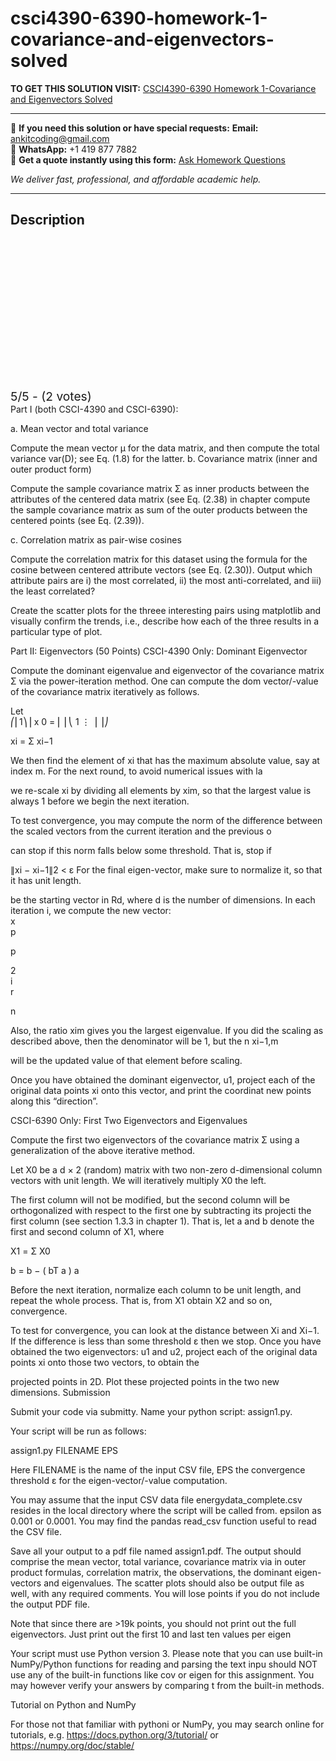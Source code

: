 # csci4390-6390-homework-1-covariance-and-eigenvectors-solved
**TO GET THIS SOLUTION VISIT:** [CSCI4390-6390 Homework 1-Covariance and Eigenvectors Solved](https://www.ankitcodinghub.com/product/csci4390-6390-homework-1-solved/)


---

📩 **If you need this solution or have special requests:** **Email:** ankitcoding@gmail.com  
📱 **WhatsApp:** +1 419 877 7882  
📄 **Get a quote instantly using this form:** [Ask Homework Questions](https://www.ankitcodinghub.com/services/ask-homework-questions/)

*We deliver fast, professional, and affordable academic help.*

---

<h2>Description</h2>



<div class="kk-star-ratings kksr-auto kksr-align-center kksr-valign-top" data-payload="{&quot;align&quot;:&quot;center&quot;,&quot;id&quot;:&quot;92555&quot;,&quot;slug&quot;:&quot;default&quot;,&quot;valign&quot;:&quot;top&quot;,&quot;ignore&quot;:&quot;&quot;,&quot;reference&quot;:&quot;auto&quot;,&quot;class&quot;:&quot;&quot;,&quot;count&quot;:&quot;2&quot;,&quot;legendonly&quot;:&quot;&quot;,&quot;readonly&quot;:&quot;&quot;,&quot;score&quot;:&quot;5&quot;,&quot;starsonly&quot;:&quot;&quot;,&quot;best&quot;:&quot;5&quot;,&quot;gap&quot;:&quot;4&quot;,&quot;greet&quot;:&quot;Rate this product&quot;,&quot;legend&quot;:&quot;5\/5 - (2 votes)&quot;,&quot;size&quot;:&quot;24&quot;,&quot;title&quot;:&quot;CSCI4390-6390 Homework 1-Covariance and Eigenvectors Solved&quot;,&quot;width&quot;:&quot;138&quot;,&quot;_legend&quot;:&quot;{score}\/{best} - ({count} {votes})&quot;,&quot;font_factor&quot;:&quot;1.25&quot;}">

<div class="kksr-stars">

<div class="kksr-stars-inactive">
            <div class="kksr-star" data-star="1" style="padding-right: 4px">


<div class="kksr-icon" style="width: 24px; height: 24px;"></div>
        </div>
            <div class="kksr-star" data-star="2" style="padding-right: 4px">


<div class="kksr-icon" style="width: 24px; height: 24px;"></div>
        </div>
            <div class="kksr-star" data-star="3" style="padding-right: 4px">


<div class="kksr-icon" style="width: 24px; height: 24px;"></div>
        </div>
            <div class="kksr-star" data-star="4" style="padding-right: 4px">


<div class="kksr-icon" style="width: 24px; height: 24px;"></div>
        </div>
            <div class="kksr-star" data-star="5" style="padding-right: 4px">


<div class="kksr-icon" style="width: 24px; height: 24px;"></div>
        </div>
    </div>

<div class="kksr-stars-active" style="width: 138px;">
            <div class="kksr-star" style="padding-right: 4px">


<div class="kksr-icon" style="width: 24px; height: 24px;"></div>
        </div>
            <div class="kksr-star" style="padding-right: 4px">


<div class="kksr-icon" style="width: 24px; height: 24px;"></div>
        </div>
            <div class="kksr-star" style="padding-right: 4px">


<div class="kksr-icon" style="width: 24px; height: 24px;"></div>
        </div>
            <div class="kksr-star" style="padding-right: 4px">


<div class="kksr-icon" style="width: 24px; height: 24px;"></div>
        </div>
            <div class="kksr-star" style="padding-right: 4px">


<div class="kksr-icon" style="width: 24px; height: 24px;"></div>
        </div>
    </div>
</div>


<div class="kksr-legend" style="font-size: 19.2px;">
            5/5 - (2 votes)    </div>
    </div>
<div class="page" title="Page 1">
<div class="section">
<div class="layoutArea">
<div class="column">
Part I (both CSCI-4390 and CSCI-6390):

a. Mean vector and total variance

Compute the mean vector μ for the data matrix, and then compute the total variance var(D); see Eq. (1.8) for the latter. b. Covariance matrix (inner and outer product form)

Compute the sample covariance matrix Σ as inner products between the attributes of the centered data matrix (see Eq. (2.38) in chapter compute the sample covariance matrix as sum of the outer products between the centered points (see Eq. (2.39)).

c. Correlation matrix as pair-wise cosines

Compute the correlation matrix for this dataset using the formula for the cosine between centered attribute vectors (see Eq. (2.30)). Output which attribute pairs are i) the most correlated, ii) the most anti-correlated, and iii) the least correlated?

Create the scatter plots for the threee interesting pairs using matplotlib and visually confirm the trends, i.e., describe how each of the three results in a particular type of plot.

Part II: Eigenvectors (50 Points) CSCI-4390 Only: Dominant Eigenvector

Compute the dominant eigenvalue and eigenvector of the covariance matrix Σ via the power-iteration method. One can compute the dom vector/-value of the covariance matrix iteratively as follows.

</div>
</div>
<div class="layoutArea">
<div class="column">
Let

</div>
</div>
<div class="layoutArea">
<div class="column">
⎛⎜1⎞⎟ x 0 = ⎜ ⎜⎝ 1 ⋮ ⎟ ⎟⎠

xi = Σ xi−1

We then find the element of xi that has the maximum absolute value, say at index m. For the next round, to avoid numerical issues with la

we re-scale xi by dividing all elements by xim, so that the largest value is always 1 before we begin the next iteration.

To test convergence, you may compute the norm of the difference between the scaled vectors from the current iteration and the previous o

can stop if this norm falls below some threshold. That is, stop if

∥xi − xi−1∥2 &lt; ε For the final eigen-vector, make sure to normalize it, so that it has unit length.

</div>
</div>
<div class="layoutArea">
<div class="column">
be the starting vector in Rd, where d is the number of dimensions. In each iteration i, we compute the new vector:

</div>
</div>
</div>
<div class="section">
<div class="layoutArea">
<div class="column">
x

</div>
</div>
<div class="layoutArea">
<div class="column">
p

p

</div>
</div>
<div class="layoutArea">
<div class="column">
2

</div>
</div>
<div class="layoutArea">
<div class="column">
i

</div>
</div>
<div class="layoutArea">
<div class="column">
r

n

</div>
</div>
</div>
</div>
<div class="page" title="Page 2">
<div class="section">
<div class="layoutArea">
<div class="column">
Also, the ratio xim gives you the largest eigenvalue. If you did the scaling as described above, then the denominator will be 1, but the n xi−1,m

will be the updated value of that element before scaling.

Once you have obtained the dominant eigenvector, u1, project each of the original data points xi onto this vector, and print the coordinat new points along this “direction”.

CSCI-6390 Only: First Two Eigenvectors and Eigenvalues

Compute the first two eigenvectors of the covariance matrix Σ using a generalization of the above iterative method.

Let X0 be a d × 2 (random) matrix with two non-zero d-dimensional column vectors with unit length. We will iteratively multiply X0 the left.

The first column will not be modified, but the second column will be orthogonalized with respect to the first one by subtracting its projecti the first column (see section 1.3.3 in chapter 1). That is, let a and b denote the first and second column of X1, where

</div>
</div>
<div class="layoutArea">
<div class="column">
X1 = Σ X0

b = b − ( bT a ) a

Before the next iteration, normalize each column to be unit length, and repeat the whole process. That is, from X1 obtain X2 and so on, convergence.

To test for convergence, you can look at the distance between Xi and Xi−1. If the difference is less than some threshold ε then we stop. Once you have obtained the two eigenvectors: u1 and u2, project each of the original data points xi onto those two vectors, to obtain the

projected points in 2D. Plot these projected points in the two new dimensions. Submission

Submit your code via submitty. Name your python script: assign1.py.

Your script will be run as follows:

assign1.py FILENAME EPS

Here FILENAME is the name of the input CSV file, EPS the convergence threshold ε for the eigen-vector/-value computation.

You may assume that the input CSV data file energydata_complete.csv resides in the local directory where the script will be called from. epsilon as 0.001 or 0.0001. You may find the pandas read_csv function useful to read the CSV file.

Save all your output to a pdf file named assign1.pdf. The output should comprise the mean vector, total variance, covariance matrix via in outer product formulas, correlation matrix, the observations, the dominant eigen-vectors and eigenvalues. The scatter plots should also be output file as well, with any required comments. You will lose points if you do not include the output PDF file.

Note that since there are &gt;19k points, you should not print out the full eigenvectors. Just print out the first 10 and last ten values per eigen

Your script must use Python version 3. Please note that you can use built-in NumPy/Python functions for reading and parsing the text inpu should NOT use any of the built-in functions like cov or eigen for this assignment. You may however verify your answers by comparing t from the built-in methods.

Tutorial on Python and NumPy

For those not that familiar with pythoni or NumPy, you may search online for tutorials, e.g. https://docs.python.org/3/tutorial/ or https://numpy.org/doc/stable/

</div>
</div>
</div>
</div>
